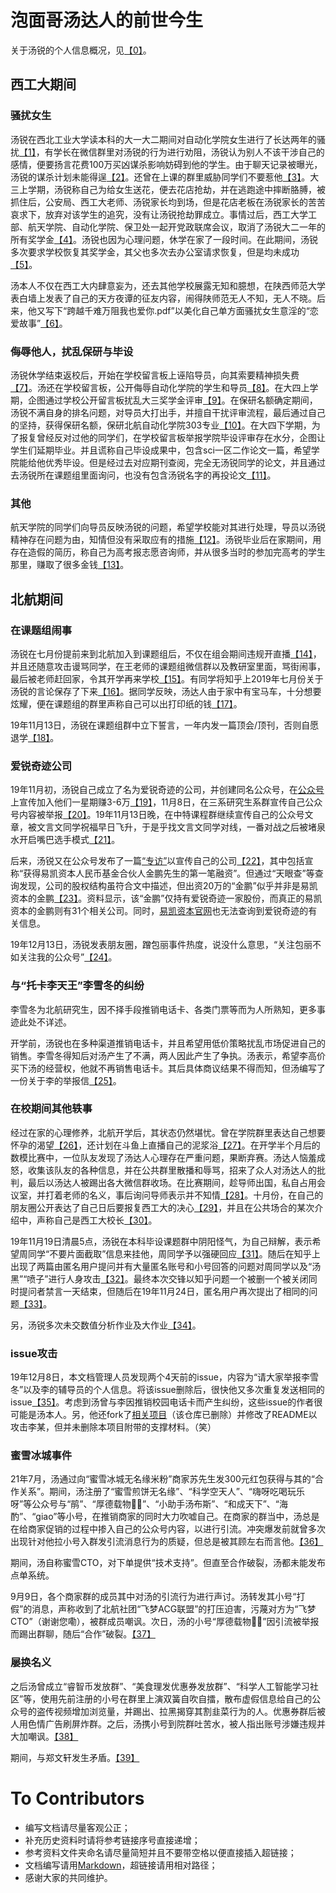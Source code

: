 # 泡面哥汤达人的前世今生

关于汤锐的个人信息概况，见[【0】]。

## 西工大期间
### 骚扰女生

汤锐在西北工业大学读本科的大一大二期间对自动化学院女生进行了长达两年的骚扰[【1】]，有学长在微信群里对汤锐的行为进行劝阻，汤锐认为别人不该干涉自己的感情，便要扬言花费100万买凶谋杀影响妨碍到他的学生。由于聊天记录被曝光，汤锐的谋杀计划未能得逞[【2】]。还曾在上课的群里威胁同学们不要惹他[【3】]。大三上学期，汤锐称自己为给女生送花，便去花店抢劫，并在逃跑途中摔断胳膊，被抓住后，公安局、西工大老师、汤锐家长均到场，但是花店老板在汤锐家长的苦苦哀求下，放弃对该学生的追究，没有让汤锐抢劫罪成立。事情过后，西工大学工部、航天学院、自动化学院、保卫处一起开党政联席会议，取消了汤锐大二一年的所有奖学金[【4】]。汤锐也因为心理问题，休学在家了一段时间。在此期间，汤锐多次要求学校恢复其奖学金，其父也多次去办公室请求恢复，但是均未成功[【5】]。

汤本人不仅在西工大内肆意妄为，还去其他学校展露无知和臆想，在陕西师范大学表白墙上发表了自己的天方夜谭的征友内容，闹得陕师范无人不知，无人不晓。后来，他又写下“跨越千难万阻我也爱你.pdf”以美化自己单方面骚扰女生意淫的“恋爱故事”[【6】]。

### 侮辱他人，扰乱保研与毕设

汤锐休学结束返校后，开始在学校留言板上诬陷导员，向其索要精神损失费[【7】]。汤还在学校留言板，公开侮辱自动化学院的学生和导员[【8】]。在大四上学期，企图通过学校公开留言板扰乱大三奖学金评审[【9】]。在保研名额确定期间，汤锐不满自身的排名问题，对导员大打出手，并擅自干扰评审流程，最后通过自己的坚持，获得保研名额，保研北航自动化学院303专业[【10】]。在大四下学期，为了报复曾经反对过他的同学们，在学校留言板举报学院毕设评审存在水分，企图让学生们延期毕业。并且谎称自己毕设成果中，包含sci一区二作论文一篇，希望学院能给他优秀毕设。但是经过去对应期刊查阅，完全无汤锐同学的论文，并且通过去汤锐所在课题组里面询问，也没有包含汤锐名字的再投论文[【11】]。

### 其他

航天学院的同学们向导员反映汤锐的问题，希望学校能对其进行处理，导员以汤锐精神存在问题为由，知情但没有采取应有的措施[【12】]。汤锐毕业后在家期间，用存在造假的简历，称自己为高考报志愿咨询师，并从很多当时的参加完高考的学生那里，赚取了很多金钱[【13】]。

## 北航期间
### 在课题组闹事

汤锐在七月份提前来到北航加入到课题组后，不仅在组会期间违规开直播[【14】]，并且还随意攻击谩骂同学，在王老师的课题组微信群以及教研室里面，骂街闹事，最后被老师赶回家，令其开学再来学校[【15】]。有同学将知乎上2019年七月份关于汤锐的言论保存了下来[【16】]。据同学反映，汤达人由于家中有宝马车，十分想要炫耀，便在课题组的群里声称自己可以出打印纸的钱[【17】]。

19年11月13日，汤锐在课题组群中立下誓言，一年内发一篇顶会/顶刊，否则自愿退学[【18】]。

### 爱锐奇迹公司

19年11月初，汤锐自己成立了名为爱锐奇迹的公司，并创建同名公众号，在[公众号]上宣传加入他们一星期赚3-6万[【19】]，11月8日，在三系研究生系群宣传自己公众号内容被举报[【20】]。19年11月13日晚，在中特课程群继续宣传自己的公众号文章，被文言文同学祝福早日飞升，于是乎找文言文同学对线，一番对战之后被堵泉水开启嘴巴选手模式[【21】]。

后来，汤锐又在公众号发布了一篇[“专访”]以宣传自己的公司[【22】]，其中包括宣称“获得易凯资本人民币基金合伙人金鹏先生的第一笔融资”。但通过“天眼查”等查询发现，公司的股权结构虽符合文中描述，但出资20万的“金鹏”似乎并非是易凯资本的金鹏[【23】]。资料显示，该“金鹏”仅持有爱锐奇迹一家股份，而真正的易凯资本的金鹏则有31个相关公司。同时，[易凯资本官网]也无法查询到爱锐奇迹的有关信息。

19年12月13日，汤锐发表朋友圈，蹭包丽事件热度，说没什么意思，“关注包丽不如关注我的公众号”[【24】]。

### 与“托卡李天王”李雪冬的纠纷

李雪冬为北航研究生，因不择手段推销电话卡、各类门票等而为人所熟知，更多事迹此处不详述。

开学前，汤锐也在多种渠道推销电话卡，并且希望用低价策略扰乱市场促进自己的销售。李雪冬得知后对汤产生了不满，两人因此产生了争执。汤表示，希望李高价买下汤的经营权，他就不再销售电话卡。其后具体商议结果不得而知，但汤编写了一份关于李的举报信[【25】]。

### 在校期间其他轶事

经过在家的心理修养，北航开学后，其状态仍然堪忧。曾在学院群里表达自己想要怀孕的渴望[【26】]，还计划在斗鱼上直播自己的泥浆浴[【27】]。在开学半个月后的数模比赛中，一位队友发现了汤达人心理存在严重问题，果断弃赛。汤达人恼羞成怒，收集该队友的各种信息，并在公共群里散播和辱骂，招来了众人对汤达人的批判，最后以汤达人被踢出各大微信群收场。在比赛期间，趁导师出国，私自占用会议室，并打着老师的名义，事后询问导师表示并不知情[【28】]。十月份，在自己的朋友圈公开表达了自己日后要报复西工大的决心[【29】]，并且在公共场合的某次介绍中，声称自己是西工大校长[【30】]。

19年11月19日清晨5点，汤锐在本科毕设课题群中阴阳怪气，为自己辩解，表示希望周同学“不要片面截取”信息来挂他，周同学予以强硬回应[【31】]。随后在知乎上出现了两篇由匿名用户提问并有大量匿名账号和小号回答的问题对周同学以及“汤黑”“喷子”进行人身攻击[【32】]。最终本次交锋以知乎问题一个被删一个被关闭同时提问者禁言一天结束，但随后在19年11月24日，匿名用户再次提出了相同的问题[【33】]。

另，汤锐多次未交数值分析作业及大作业[【34】]。

### issue攻击

19年12月8日，本文档管理人员发现两个4天前的issue，内容为“请大家举报李雪冬”以及李的辅导员的个人信息。将该issue删除后，很快他又多次重复发送相同的issue[【35】]。考虑到汤曾与李因推销校园电话卡而产生纠纷，这些issue的作者很可能是汤本人。另，他还fork了[相关项目]（该仓库已删除）并修改了README以攻击李某，但并未删除本项目附带的支撑材料。（笑）

### 蜜雪冰城事件

21年7月，汤通过向“蜜雪冰城无名缘米粉”商家苏先生发300元红包获得与其的“合作关系”。期间，汤注册了“蜜雪煎饼无名缘”、“科学空天人”、“嗨呀吃喝玩乐呀”等公众号与“鹃”、“厚德载物🌻🌻”、“小助手汤布斯”、“和成天下”、“海酌”、“giao”等小号，在推销商家的同时大力吹嘘自己。在商家的群当中，汤总是在给商家促销的过程中掺入自己的公众号内容，以进行引流。冲突爆发前就曾多次出现针对他拉小号入群发引流消息行为的质疑，但总是被其顾左右而言他。[【36】]

期间，汤自称蜜雪CTO，对下单提供“技术支持”。但直至合作破裂，汤都未能发布点单系统。

9月9日，各个商家群的成员其中对汤的引流行为进行声讨。汤转发其小号“打假”的消息，声称收到了北航社团“飞梦ACG联盟”的打压迫害，污蔑对方为“飞梦CTO”（谢谢您嘞），被群成员嘲讽。次日，汤的小号“厚德载物🌻🌻”因引流被举报而踢出群聊，随后“合作”破裂。[【37】]

### 屡换名义

之后汤曾成立“睿智币发放群”、“美食理发优惠券发放群”、“科学人工智能学习社区”等，使用先前注册的小号在群里上演双簧自吹自擂，散布虚假信息给自己的公众号的盗传视频增加浏览量，并踢出、拉黑揭穿其割韭菜行为的人。优惠券群后被人用色情广告刷屏炸群。之后，汤携小号到院群吐苦水，被人指出账号涉嫌违规并大加嘲讽。[【38】]

期间，与郑文轩发生矛盾。[【39】]

# To Contributors

* 编写文档请尽量客观公正；
* 补充历史资料时请将参考链接序号直接递增；
* 参考资料文件夹命名请尽量简短并且不要带空格以便直接插入超链接；
* 文档编写请用[Markdown](https://www.runoob.com/markdown/md-tutorial.html)，超链接请用相对路径；
* 感谢大家的共同维护。

[【0】]:/000-【关于汤锐个人信息说明】
[【1】]:/001-【在西工大期间】对西工大女生进行了长达两年的骚扰
[【2】]:/002-【在西工大期间】扬言花钱雇凶杀人
[【3】]:/003-【在西工大期间】曾经在上课的群里威胁群里的同学们不要惹他
[【4】]:/004-【在西工大期间】大三上学期花店抢劫
[【5】]:/005-【西工大留言板】大二的奖学金被取消心怀不满，多次要求恢复
[【6】]:/006-【在西工大期间】去陕西师范大学表白墙天方夜谭
[【7】]:/007-【西工大留言板】诬陷导员，并向其要精神损失费
[【8】]:/008-【西工大留言板】公开侮辱西工大自动化学院师生
[【9】]:/009-【西工大留言板】企图扰乱大三奖学金的评审
[【10】]:/010-【在西工大期间】保研期间打导员
[【11】]:/011-【西工大留言板】毕设期间报复学院，汤锐举报截图、举报动机、毕设成果涉嫌欺骗
[【12】]:/012-【在西工大期间】杜飞导员对汤锐问题知情而不作为
[【13】]:/013-【在毕业后假期】假期当报志愿咨询师存在简历欺骗行为
[【14】]:/014-【在北航期间】北航期间组会违规开直播
[【15】]:/015-【在北航期间】来北航后攻击谩骂同学，并在课题组闹事
[【16】]:/016-【2019年网络舆论】知乎问题备份
[【17】]:/017-【在北航期间】一定要向大家表示下自己家中有宝马
[【18】]:/018-【在北航期间】发誓一年内出顶会顶刊否则自愿退学
[【19】]:/019-【在北航期间】公众号宣传一星期赚3-6万
[【20】]:/020-【在北航期间】在三系专业群宣传推广自己公众号被举报
[【21】]:/021-【在北航期间】在中特课程群中宣传自己公众号被祝早日飞升，心怀不满和文言文大佬对线被虐泉
[“专访”]:https://mp.weixin.qq.com/s/64p3k1iMOTSPcKgxn5jWGQ
[【22】]:/022-【在北航期间】编写“专访”宣传爱锐奇迹公司
[【23】]:/023-【在北航期间】爱锐奇迹股份问题
[易凯资本官网]:http://www.ceccapitalgroup.com/
[【24】]:/024-【在北航期间】蹭包丽热度推广公众号
[【25】]:/025-【在北航期间】与托卡李天王的纠纷
[【26】]:/026-【在北航期间】汤达人想怀孕
[【27】]:/027-【在北航期间】计划直播泥浆浴
[【28】]:/028-【在北航期间】数模比赛被放鸽子
[【29】]:/029-【在北航期间】对西工大存在报复心理
[【30】]:/030-【在北航期间】冒充西工大校长，存在妄想症
[【31】]:/031-【在北航期间】在毕设群中阴阳怪气为自己辩解，与周同学发生摩擦
[【32】]:/032-【2019年网络舆论】11.19出现的知乎洗白和攻击问题
[公众号]:https://mp.weixin.qq.com/s/6aePbTgmJYSKZGMhGx6wwQ
[【33】]:/033-【2019年网络舆论】11.24再次出现的知乎问题
[【34】]:/034-【在北航期间】多次未交数值分析作业
[【35】]:/035-【在北航期间】对本文档提大量issue以攻击李某
[相关项目]:https://github.com/dangdang12345/LXD
[【36】]:/036-【在北航期间】汤和他的小号们
[【37】]:/037-【在北航期间】蜜雪
[【38】]:/038-【在北航期间】汤的割韭菜计划
[【39】]:/039-【在北航期间】与郑文轩的纠纷